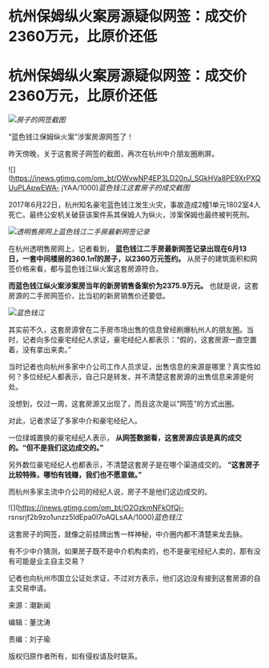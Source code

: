 # 杭州保姆纵火案房源疑似网签：成交价2360万元，比原价还低

# 杭州保姆纵火案房源疑似网签：成交价2360万元，比原价还低

![](https://inews.gtimg.com/om_bt/OPcPJppXGLVOTEpTYNPJqinZwgib_W6cUJI59lL4JwbW4AA/1000)_房子的网签截图_

“蓝色钱江保姆纵火案”涉案房源网签了！

昨天傍晚，关于这套房子网签的截图，再次在杭州中介朋友圈刷屏。

![](https://inews.gtimg.com/om_bt/OWvwNP4EP3LD20nJ_SGkHVa8PE9XrPXQUuPLApwEWA-
jYAA/1000)_蓝色钱江这套房子的成交截图_

2017年6月22日，杭州知名豪宅蓝色钱江发生火灾，事故造成2幢1单元1802室4人死亡。最终公安机关破获该案件系其保姆人为纵火，涉案保姆也最终被判死刑。

![](https://inews.gtimg.com/om_bt/OcPY1tagRjatD8VFxVdqb_XSXxUn9sGwJtUGi9Sq6fkZwAA/1000)_透明售房网上蓝色钱江二手房最新网签记录_

在杭州透明售房网上，记者看到， **蓝色钱江二手房最新网签记录出现在6月13日，一套中间楼层的360.1㎡的房子，以2360万元签约。**
从房子的建筑面积和网签价格来看，都与蓝色钱江纵火案这套房源符合。

**而蓝色钱江纵火案涉案房当年的新房销售备案价为2375.9万元。** 也就是说，这套房源的二手房网签价，比当初的新房销售价还要低。

![](https://inews.gtimg.com/om_bt/Oj658_ZSX1LkQMGhNWwLIrkIxg1IfnAAPQmss_60XHUewAA/1000)_蓝色钱江_

其实前不久，这套房源曾在二手房市场出售的信息曾经刷爆杭州人的朋友圈。当时，记者向多位豪宅经纪人求证，豪宅经纪人都表示：“假的，这套房源一直空置着，没有拿出来卖。”

当时记者也向杭州多家中介公司工作人员求证，出售信息的来源是哪里？真实性如何？多位经纪人都表示，自己只是转发，并不清楚这套房源的出售信息来源是何处。

没想到，仅过一周，这套房源又出现了，而且这次是以“网签”的方式出圈。

对此，记者求证了多家中介和豪宅经纪人。

一位绿城置换的豪宅经纪人表示， **从网签数据看，这套房源应该是真的成交的。“但不是我们这边成交的。”**

另外数位豪宅经纪人也都表示，不清楚这套房子是在哪个渠道成交的。 **“这套房子比较特殊，哪怕有钱赚，我们也不愿意做。”**

而杭州多家主流中介公司的经纪人说，房子不是他们这边成交的。

![](https://inews.gtimg.com/om_bt/O2OzkmNFkOfQj-
rsnsrjf2b9zo1unzz5ldEpa0l7oAQLsAA/1000)_蓝色钱江_

这套房子的网签，就像之前挂牌出售一样神秘，中介圈内都不清楚来龙去脉。

有不少中介猜测，如果房子既不是中介机构卖的，也不是豪宅经纪人卖的，那有没有可能是业主自主交易？

记者也向杭州市国立公证处求证，不过对方表示，他们这边没有接到这套房源的自主交易申请。

来源：潮新闻

编辑：董沈涛

责编：刘子瑜

版权归原作者所有，如有侵权请及时联系。

